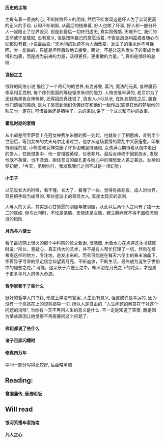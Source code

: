 #### 历史的尘埃 
 主角有着一善良的心, 不断挫败坏人的阴谋, 然后不断发现这是坏人为了实现更高的正义的手段. 认知不断刷新, 从最后的结果看, 好人也做了坏事, 好人和一部分坏人一起阻止了世界毁灭. 但是到最后一切终归虚无, 真实而残酷. 天地不仁, 我们的生命或许是蝼蚁, 没有意义, 但是按照自己的意愿活着, 不管是追逐利益或者随心而动都没有错, 小说最后说: "天地间的轨迹不为人而改变，发生了的事永远不可挽回，唯一能做的，只能是坦然勇敢地去接受，面对，不是让这些发生了的事成为束缚和包裹，而是成为前进的力量，活得更好，更勇敢的力量。", 真的是很好的总结.

#### 诡秘之主
很好的网络小说 描绘了一个奇幻的的世界,有克苏鲁, 蒸汽, 魔法的元素, 各种魔药体系相互克制, 每个序列里面的等级循序渐进的能力. 人物也挺丰满的, 老尼尔为了还钱向黑夜女神祈祷, 还得回应真还钱了, 执夜人小队队长, 在队友牺牲之后, 服食他们遗留的魔药, 是为了感觉到他们仿佛还在和他们一起作战(感觉在他的梦境他的队员也一定在), 可惜最后还是牺牲了。总的来说,讲了一个成长和守护的故事.

#### 霍乱时期的爱情
 从小邮差阿里萨爱上花冠女神费尔米娜的那一刻起，他就染上了相思病，直到半个世纪后，等到女神的丈夫乌尔比诺过世，他才从这场爱情的霍乱中大获痊愈。印象特别深的是, 小邮差和女神克服了许多困难坚持通信, 女孩满心期待着从信中走出的爱人，在她想象中，他一定相貌英俊、仪表非凡，最后女神终于回到故乡, 发现他既不英俊，也不潇洒，胆怯苍白的面孔更与她心中的理想爱人差之甚远。女神如梦初醒，「今天，见到你时，我发现我们之间不过是一场幻觉」

#### 小王子
以前没长大的时候，看不懂，长大了，看懂了一些，觉得有些悲哀，成人的世界，容易把手段当成目的. 那些星球上的奇怪大人, 真是太现实的讽刺.

人与人的关系，其实是心甘情愿的驯服与被驯服，从此以后两个人之间有了独一无二的联结. 但与此同时，不论是亲情、爱情还是友情，建立羁绊就不得不面临流眼泪的风险.

#### 月亮与六便士
看了最近网上很火的那个中科院的论文致谢, 很感慨. 木鱼水心在点评这本书结尾时说: “所以，我疑心，真正伟大的艺术，并不是有人帮忙打理了一切，然后在塔希提这样的地方，专注地，迸发出来的。而有可能是在每天六便士的柴米油盐下，怀着异乎寻常的坚定信念仰望着月亮，不断追求，不断生活，最终成为诞生于世俗中的理想之花。” 可能，这朵长于六便士之中，却沐浴在月光之下的花朵，才是属于更多平凡人的伟大奇迹。

#### 哲学家都干了些什么
挺好的哲学入门书籍, 形成上学没有答案, 人生没有意义, 但这或许是幸运的, 因为没有一个高高在上的规则指导一切, 所以人是自由的. "人生问题的解答在于对这个问题的消除", 当你有一天不再问人生的意义是什么, 不一定是知道了答案, 而是因为某些原因让他觉得不再需要问这个问题了.

#### 佛祖都说了些什么

#### 诸子百家闪耀时

#### 修真四万年 
中间一部分写得比较好, 后面略单调


## Reading:
#### 曾国藩传, 唐浩明版


## Will read
#### 银河系搭车客指南
#### 凡人之心
